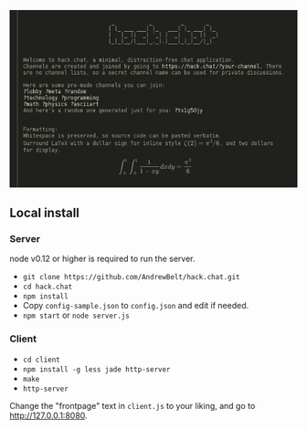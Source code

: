 [![hack.chat screenshot](https://raw.githubusercontent.com/AndrewBelt/hack.chat/master/screenshot.png)](https://hack.chat/)

## Local install

### Server

node v0.12 or higher is required to run the server.

* `git clone https://github.com/AndrewBelt/hack.chat.git`
* `cd hack.chat`
* `npm install`
* Copy `config-sample.json` to `config.json` and edit if needed.
* `npm start` or `node server.js`

### Client
* `cd client`
* `npm install -g less jade http-server`
* `make`
* `http-server`

Change the "frontpage" text in `client.js` to your liking, and go to http://127.0.0.1:8080.
